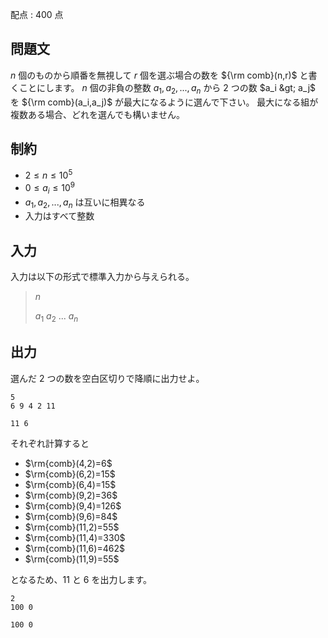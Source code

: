 配点 : $400$ 点

## 問題文

$n$ 個のものから順番を無視して $r$ 個を選ぶ場合の数を
${\rm comb}(n,r)$ と書くことにします。
$n$ 個の非負の整数 $a_1, a_2, ..., a_n$ から $2$ つの数 $a_i &gt; a_j$ を
${\rm comb}(a_i,a_j)$ が最大になるように選んで下さい。
最大になる組が複数ある場合、どれを選んでも構いません。

## 制約

- $2 \leq n \leq 10^5$
- $0 \leq a_i \leq 10^9$
- $a_1,a_2,...,a_n$ は互いに相異なる
- 入力はすべて整数

## 入力

入力は以下の形式で標準入力から与えられる。

> $n$
> 
> $a_1$ $a_2$ $...$ $a_n$

## 出力

選んだ $2$ つの数を空白区切りで降順に出力せよ。

```input1
5
6 9 4 2 11
```

```output1
11 6
```

それぞれ計算すると

- $\rm{comb}(4,2)=6$
- $\rm{comb}(6,2)=15$
- $\rm{comb}(6,4)=15$
- $\rm{comb}(9,2)=36$
- $\rm{comb}(9,4)=126$
- $\rm{comb}(9,6)=84$
- $\rm{comb}(11,2)=55$
- $\rm{comb}(11,4)=330$
- $\rm{comb}(11,6)=462$
- $\rm{comb}(11,9)=55$

となるため、$11$ と $6$ を出力します。

```input2
2
100 0
```

```output2
100 0
```